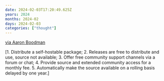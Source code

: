 ```yaml
---
date: 2024-02-03T17:20:49.625Z
years: 2024
months: 2024-02
days: 2024-02-03
categories: ["thought"]
---
```

[via Aaron Boodman](https://twitter.com/aboodman/status/1749911396207497309)

[1. Distribute a self-hostable package; 2. Releases are free to distribute and use, source not available; 3. Offer free community support channels via a forum or chat; 4. Provide source and extended community access for a monthly fee. 5. Automatically make the source available on a rolling basis delayed by one year.]
